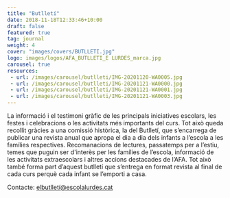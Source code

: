 ```yaml
---
title: "Butlletí"
date: 2018-11-18T12:33:46+10:00
draft: false
featured: true
tag: journal
weight: 4
cover: "images/covers/BUTLLETI.jpg"
logo: images/logos/AFA_BUTLLETI_E LURDES_marca.jpg
carousel: true
resources:
 - url: /images/carousel/butlleti/IMG-20201120-WA0005.jpg
 - url: /images/carousel/butlleti/IMG-20201121-WA0000.jpg
 - url: /images/carousel/butlleti/IMG-20201121-WA0001.jpg
 - url: /images/carousel/butlleti/IMG-20201121-WA0003.jpg
---
```


La informació i el testimoni gràfic de les principals iniciatives escolars, les festes i celebracions o les activitats més importants del curs. Tot això queda recollit gràcies a una comissió històrica, la del Butlletí, que s’encarrega de publicar una revista anual que apropa el dia a dia dels infants a l’escola a les famílies respectives.
Recomanacions de lectures, passatemps per a l’estiu, temes que puguin ser d'interès per les famílies de l’escola, informació de les activitats extraescolars i altres accions destacades de l’AFA. Tot això també forma part d’aquest butlletí que s’entrega en format revista al final de cada curs perquè cada infant se l’emporti a casa.

Contacte: [elbutlletí@escolalurdes.cat](mailto:elbutlletí@escolalurdes.cat)